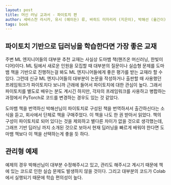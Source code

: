 ```yaml
---
layout: post
title: 머신 러닝 교과서 - 파이토치 편
author: 세바스찬 라시카, 유시 (헤이든) 류, 바히드 미자리리 (지은이), 박해선 (옮긴이)
tags: book
---
```


## 파이토치 기반으로 딥러닝을 학습한다면 가장 좋은 교재

주변 ML 엔지니어들의 대부분 추천 교재는 사실상 도마뱀 책(핸즈온 머신러닝, 한빛미디어)이다. ML 팀에서 새로운 인원을 모집할 때 대부분의 질문이나 실습형 문제를 도마뱀 책을 기반으로 진행하는걸 봐도 ML 엔지니어들에게 좋은 평가를 받는 교재라 할 수 있다. 그런데 신규 ML 엔지니어들의 대부분이 논문을 작성하거나 출판할 때 사용했던 프레임워크가 파이토치다 보니까 근래에 들어서 파이토치에 대한 관심이 높다. 그래서 파이토치를 별도로 배우는 분도 계시긴 하지만, 각자의 프레임워크를 사용하고 병합하는 과정에서 PyTorch로 코드를 변경하는 경우도 있는 것 같았다. 

도마뱀 책을 번역하신 박해선님이 파이토치로 구성된 책을 번역하셔서 출간하신다는 소식을 듣고, 회사에서 단체로 책을 구매주었다. 이 책을 나도 한 권 받아서 읽었다. 책의 구성이 파이토치로 되어 있다는 것을 제외하고 별다른 차이가 없을 것으로 생각했는데, 그래프 기반 딥러닝 까지 소개된 것으로 보아서 현재 딥러닝을 빠르게 배워야 한다면 도마뱀 책보다 이 책을 선택하는게 좋을 듯 하다.

## 관리형 예제

예제의 경우 박해선님이 대부분 수정해주시고 있고, 관리도 해주시고 계시기 때문에 책에 있는 코드로 인한 실습 문제도 발생하지 않을 것이다. 그리고 대부분의 코드가 Colab에서 실행되기 때문에 학습 편의성이 높다.